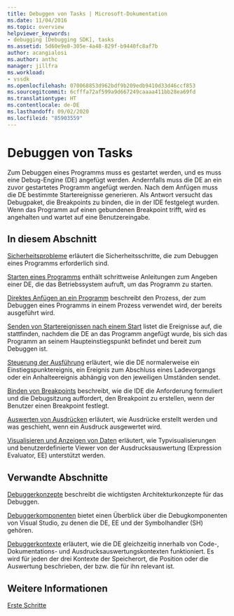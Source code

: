```yaml
---
title: Debuggen von Tasks | Microsoft-Dokumentation
ms.date: 11/04/2016
ms.topic: overview
helpviewer_keywords:
- debugging [Debugging SDK], tasks
ms.assetid: 5d60e9e8-305e-4a48-829f-b9440fc8af7b
author: acangialosi
ms.author: anthc
manager: jillfra
ms.workload:
- vssdk
ms.openlocfilehash: 070068853d962bdf9b209edb9410d33d46ccf853
ms.sourcegitcommit: 6cfffa72af599a9d667249caaaa411bb28ea69fd
ms.translationtype: HT
ms.contentlocale: de-DE
ms.lasthandoff: 09/02/2020
ms.locfileid: "85903559"
---
```

# <a name="debug-tasks"></a>Debuggen von Tasks
Zum Debuggen eines Programms muss es gestartet werden, und es muss eine Debug-Engine (DE) angefügt werden. Andernfalls muss die DE an ein zuvor gestartetes Programm angefügt werden. Nach dem Anfügen muss die DE bestimmte Startereignisse generieren. Als Antwort versucht das Debugpaket, die Breakpoints zu binden, die in der IDE festgelegt wurden. Wenn das Programm auf einen gebundenen Breakpoint trifft, wird es angehalten und wartet auf eine Benutzereingabe.

## <a name="in-this-section"></a>In diesem Abschnitt
 [Sicherheitsprobleme](../../extensibility/debugger/security-issues.md) erläutert die Sicherheitsschritte, die zum Debuggen eines Programms erforderlich sind.

 [Starten eines Programms](../../extensibility/debugger/launching-a-program.md) enthält schrittweise Anleitungen zum Angeben einer DE, die das Betriebssystem aufruft, um das Programm zu starten.

 [Direktes Anfügen an ein Programm](../../extensibility/debugger/attaching-directly-to-a-program.md) beschreibt den Prozess, der zum Debuggen eines Programms in einem Prozess verwendet wird, der bereits ausgeführt wird.

 [Senden von Startereignissen nach einem Start](../../extensibility/debugger/sending-startup-events-after-a-launch.md) listet die Ereignisse auf, die stattfinden, nachdem die DE an das Programm angefügt wurde, bis sich das Programm an seinem Haupteinstiegspunkt befindet und bereit zum Debuggen ist.

 [Steuerung der Ausführung](../../extensibility/debugger/control-of-execution.md) erläutert, wie die DE normalerweise ein Einstiegspunktereignis, ein Ereignis zum Abschluss eines Ladevorgangs oder ein Anhalteereignis abhängig von den jeweiligen Umständen sendet.

 [Binden von Breakpoints](../../extensibility/debugger/binding-breakpoints.md) beschreibt, wie die IDE die Anforderung formuliert und die Debugsitzung auffordert, den Breakpoint zu erstellen, wenn der Benutzer einen Breakpoint festlegt.

 [Auswerten von Ausdrücken](../../extensibility/debugger/evaluating-expressions.md) erläutert, wie Ausdrücke erstellt werden und was geschieht, wenn ein Ausdruck ausgewertet wird.

 [Visualisieren und Anzeigen von Daten](../../extensibility/debugger/visualizing-and-viewing-data.md) erläutert, wie Typvisualisierungen und benutzerdefinierte Viewer von der Ausdrucksauswertung (Expression Evaluator, EE) unterstützt werden.

## <a name="related-sections"></a>Verwandte Abschnitte
 [Debuggerkonzepte](../../extensibility/debugger/debugger-concepts.md) beschreibt die wichtigsten Architekturkonzepte für das Debuggen.

 [Debuggerkomponenten](../../extensibility/debugger/debugger-components.md) bietet einen Überblick über die Debugkomponenten von Visual Studio, zu denen die DE, EE und der Symbolhandler (SH) gehören.

 [Debuggerkontexte](../../extensibility/debugger/debugger-contexts.md) erläutert, wie die DE gleichzeitig innerhalb von Code-, Dokumentations- und Ausdrucksauswertungskontexten funktioniert. Es wird für jeden der drei Kontexte der Speicherort, die Position oder die Auswertung beschrieben, der bzw. die für ihn relevant ist.

## <a name="see-also"></a>Weitere Informationen
 [Erste Schritte](../../extensibility/debugger/getting-started-with-debugger-extensibility.md)
